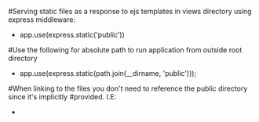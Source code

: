 #Serving static files as a response to ejs templates in views directory using express middleware:
- app.use(express.static('public'))

#Use the following for absolute path to run application from outside root directory
- app.use(express.static(path.join(__dirname, 'public')));

#When linking to the files you don't need to reference the public directory since it's implicitly 
#provided. I.E:
- <link rel='stylesheet' href='/app.css' >

